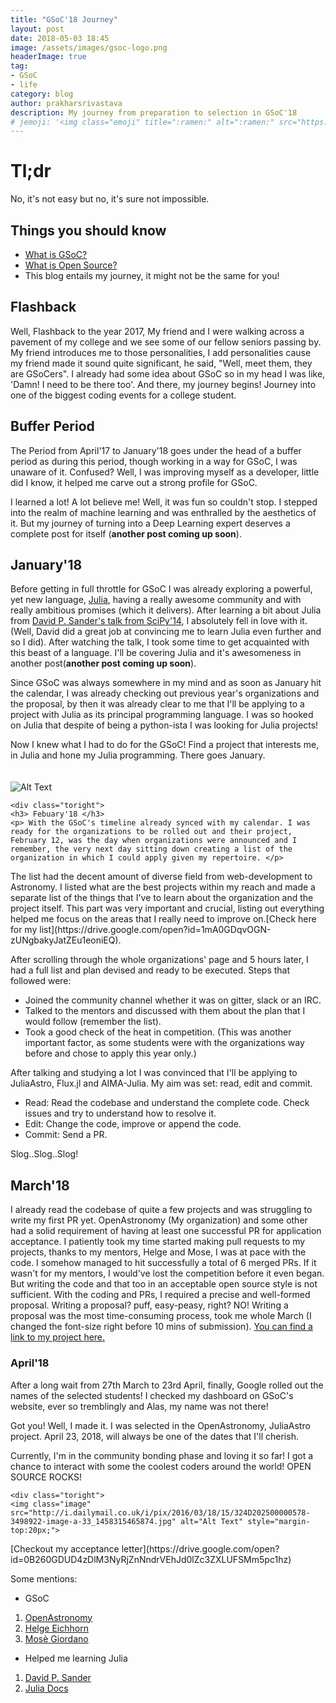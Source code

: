 ```yaml
---
title: "GSoC'18 Journey"
layout: post
date: 2018-05-03 18:45
image: /assets/images/gsoc-logo.png
headerImage: true
tag:
- GSoC
- life
category: blog
author: prakharsrivastava
description: My journey from preparation to selection in GSoC'18
# jemoji: '<img class="emoji" title=":ramen:" alt=":ramen:" src="https://assets.github.com/images/icons/emoji/unicode/1f35c.png" height="20" width="20" align="absmiddle">'
---
```


# Tl;dr
No, it's not easy but no, it's sure not impossible.


## Things you should know
- [What is GSoC? ](https://summerofcode.withgoogle.com/about/)
- [What is Open Source? ](https://www.techopedia.com/definition/3294/open-source)
- This blog entails my journey, it might not be the same for you!

## Flashback

Well, Flashback to the year 2017, My friend and I were walking across a pavement of my college and we see some of our fellow seniors passing by. My friend introduces me to those personalities, I add personalities cause my friend made it sound quite significant, he said, "Well, meet them, they are GSoCers". I already had some idea about GSoC so in my head I was like, 'Damn! I need to be there too'. And there, my journey begins! Journey into one of the biggest coding events for a college student.

## Buffer Period

The Period from April'17 to January'18 goes under the head of a buffer period as during this period, though working in a way for GSoC, I was unaware of it. Confused? Well, I was improving myself as a developer, little did I know, it helped me carve out a strong profile for GSoC.

I learned a lot! A lot believe me! Well, it was fun so couldn't stop. I stepped into the realm of machine learning and was enthralled by the aesthetics of it. But my journey of turning into a Deep Learning expert deserves a complete post for itself (__another post coming up soon__).


## January'18

Before getting in full throttle for GSoC I was already exploring a powerful, yet new language, [Julia](https://julialang.org/), having a really awesome community and with really ambitious promises (which it delivers). After learning a bit about Julia from [David P. Sander's talk from SciPy'14](https://www.youtube.com/watch?v=vWkgEddb4-A), I absolutely fell in love with it. (Well, David did a great job at convincing me to learn Julia even further and so I did). After watching the talk, I took some time to get acquainted with this beast of a language. I'll be covering Julia and it's awesomeness in another post(__another post coming up soon__).

Since GSoC was always somewhere in my mind and as soon as January hit the calendar, I was already checking out previous year's organizations and the proposal, by then it was already clear to me that I'll be applying to a project with Julia as its principal programming language. I was so hooked on Julia that despite of being a python-ista I was looking for Julia projects!

Now I knew what I had to do for the GSoC! Find a project that interests me, in Julia and hone my Julia programming. There goes January.



<div class="side-by-side">
    <div class="toleft">
        <img class="image" src="http://s.quickmeme.com/img/55/559ec68479e6a2d2c83b4390cfcadcd31acbaad839da46490e15646e4894fde4.jpg" alt="Alt Text" style="margin-top:20px;">
    </div>

    <div class="toright">
    <h3> Febuary'18 </h3>
    <p> With the GSoC's timeline already synced with my calendar. I was ready for the organizations to be rolled out and their project, February 12, was the day when organizations were announced and I remember, the very next day sitting down creating a list of the organization in which I could apply given my repertoire. </p>
  </div>
</div>
The list had the decent amount of diverse field from web-development to Astronomy. I listed what are the best projects within my reach and made a separate list of the things that I've to learn about the organization and the project itself. This part was very important and crucial, listing out everything helped me focus on the areas that I really need to improve on.[Check here for my list](https://drive.google.com/open?id=1mA0GDqvOGN-zUNgbakyJatZEu1eoniEQ).

After scrolling through the whole organizations' page and 5 hours later, I had a full list and plan devised and ready to be executed. Steps that followed were:
- Joined the community channel whether it was on gitter, slack or an IRC.
- Talked to the mentors and discussed with them about the plan that I would follow (remember the list).
- Took a good check of the heat in competition. (This was another important factor, as some students were with the organizations way before and chose to apply this year only.)

After talking and studying a lot I was convinced that I'll be applying to JuliaAstro, Flux.jl and AIMA-Julia. My aim was set: read, edit and commit.

- Read: Read the codebase and understand the complete code. Check issues and try to understand how to resolve it.
- Edit: Change the code, improve or append the code.
- Commit: Send a PR.

Slog..Slog..Slog!



## March'18

I already read the codebase of quite a few projects and was struggling to write my first PR yet. OpenAstronomy (My organization) and some other had a solid requirement of having at least one successful PR for application acceptance. I patiently took my time started making pull requests to my projects, thanks to my mentors, Helge and Mose, I was at pace with the code. I somehow managed to hit successfully a total of 6 merged PRs. If it wasn't for my mentors, I would've lost the competition before it even began. But writing the code and that too in an acceptable open source style is not sufficient. With the coding and PRs, I required a precise and well-formed proposal. Writing a proposal? puff, easy-peasy, right? NO! Writing a proposal was the most time-consuming process, took me whole March (I changed the font-size right before 10 mins of submission).
[You can find a link to my project here.](https://summerofcode.withgoogle.com/projects/#5558407461863424)


<div class="side-by-side">
    <div class="toleft">
        <h3> April'18 </h3>
        <p> After a long wait from 27th March to 23rd April, finally, Google rolled out the names of the selected students! I checked my dashboard on GSoC's website, ever so tremblingly and Alas, my name was not there!
        </p>
        <p>
        Got you! Well, I made it. I was selected in the OpenAstronomy, JuliaAstro project. April 23, 2018, will always be one of the dates that I'll cherish.
        </p>
        <p>
        Currently, I'm in the community bonding phase and loving it so far! I got a chance to interact with some the coolest coders around the world! OPEN SOURCE ROCKS!
        </p>
    </div>

    <div class="toright">
    <img class="image" src="http://i.dailymail.co.uk/i/pix/2016/03/18/15/324D202500000578-3498922-image-a-33_1458315465874.jpg" alt="Alt Text" style="margin-top:20px;">
  </div>
</div>
[Checkout my acceptance letter](https://drive.google.com/open?id=0B260GDUD4zDlM3NyRjZnNndrVEhJd0lZc3ZXLUFSMm5pc1hz)


Some mentions:
- GSoC
1. [OpenAstronomy](http://openastronomy.org/)
2. [Helge Eichhorn](http://www.helgeeichhorn.de)
3. [Mosè Giordano](http://www.dmf.unisalento.it/~giordano/)
- Helped me learning Julia
1. [David P. Sander](https://github.com/dpsanders)
2. [Julia Docs](https://docs.julialang.org/en/stable/)
